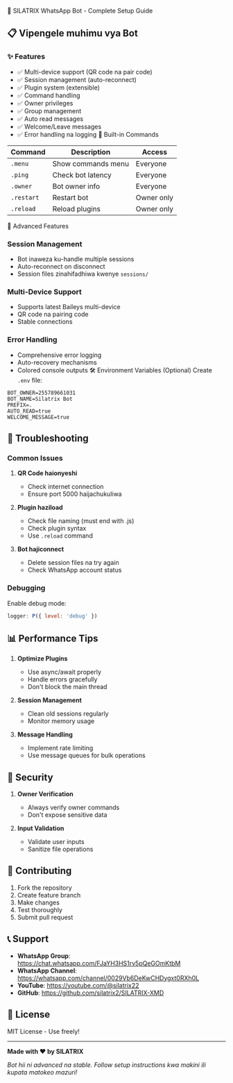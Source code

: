 🤖 SILATRIX WhatsApp Bot - Complete Setup Guide

## 📋 Vipengele muhimu vya Bot

### ✨ Features
- ✅ Multi-device support (QR code na pair code)
- ✅ Session management (auto-reconnect)
- ✅ Plugin system (extensible)
- ✅ Command handling
- ✅ Owner privileges
- ✅ Group management
- ✅ Auto read messages
- ✅ Welcome/Leave messages
- ✅ Error handling na logging
 🎯 Built-in Commands

| Command | Description | Access |
|---------|-------------|---------|
| `.menu` | Show commands menu | Everyone |
| `.ping` | Check bot latency | Everyone |
| `.owner` | Bot owner info | Everyone |
| `.restart` | Restart bot | Owner only |
| `.reload` | Reload plugins | Owner only |
 🔧 Advanced Features

### Session Management
- Bot inaweza ku-handle multiple sessions
- Auto-reconnect on disconnect
- Session files zinahifadhiwa kwenye `sessions/`

### Multi-Device Support
- Supports latest Baileys multi-device
- QR code na pairing code
- Stable connections

### Error Handling
- Comprehensive error logging
- Auto-recovery mechanisms
- Colored console outputs
🛠️ Environment Variables (Optional)
Create `.env` file:
```env
BOT_OWNER=255789661031
BOT_NAME=Silatrix Bot
PREFIX=.
AUTO_READ=true
WELCOME_MESSAGE=true
```

## 🚨 Troubleshooting

### Common Issues

1. **QR Code haionyeshi**
   - Check internet connection
   - Ensure port 5000 haijachukuliwa

2. **Plugin haziload**
   - Check file naming (must end with .js)
   - Check plugin syntax
   - Use `.reload` command

3. **Bot hajiconnect**
   - Delete session files na try again
   - Check WhatsApp account status

### Debugging
Enable debug mode:
```javascript
logger: P({ level: 'debug' })
```

## 📊 Performance Tips

1. **Optimize Plugins**
   - Use async/await properly
   - Handle errors gracefully
   - Don't block the main thread

2. **Session Management**
   - Clean old sessions regularly
   - Monitor memory usage

3. **Message Handling**
   - Implement rate limiting
   - Use message queues for bulk operations

## 🔐 Security

1. **Owner Verification**
   - Always verify owner commands
   - Don't expose sensitive data

2. **Input Validation**
   - Validate user inputs
   - Sanitize file operations

## 🤝 Contributing

1. Fork the repository
2. Create feature branch
3. Make changes
4. Test thoroughly
5. Submit pull request

## 📞 Support

- **WhatsApp Group**: https://chat.whatsapp.com/FJaYH3HS1rv5pQeGOmKtbM
- **WhatsApp Channel**: https://whatsapp.com/channel/0029Vb6DeKwCHDygxt0RXh0L
- **YouTube**: https://youtube.com/@silatrix22
- **GitHub**: https://github.com/silatrix2/SILATRIX-XMD

## 📄 License
MIT License - Use freely!

---

**Made with ❤️ by SILATRIX**

*Bot hii ni advanced na stable. Follow setup instructions kwa makini ili kupata matokeo mazuri!*
